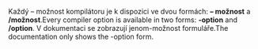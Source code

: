
<span data-ttu-id="ab01d-101">Každý – možnost kompilátoru je k dispozici ve dvou formách: **– možnost** a **/možnost**.</span><span class="sxs-lookup"><span data-stu-id="ab01d-101">Every compiler option is available in two forms: **-option** and **/option**.</span></span> <span data-ttu-id="ab01d-102">V dokumentaci se zobrazují jenom-možnost formuláře.</span><span class="sxs-lookup"><span data-stu-id="ab01d-102">The documentation only shows the -option form.</span></span> 
